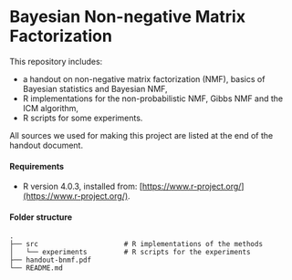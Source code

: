 # Bayesian Non-negative Matrix Factorization  

This repository includes:
-  a handout on non-negative matrix factorization (NMF), basics of Bayesian statistics and Bayesian NMF,  
-  R implementations for the non-probabilistic NMF, Gibbs NMF and the ICM algorithm,  
-  R scripts for some experiments.  

All sources we used for making this project are listed at the end of the handout document.

#### Requirements
- R version 4.0.3, installed from: [https://www.r-project.org/](https://www.r-project.org/).

#### Folder structure
    .
    ├── src                    	# R implementations of the methods
    │   └── experiments         # R scripts for the experiments
    ├── handout-bnmf.pdf         
    └── README.md

